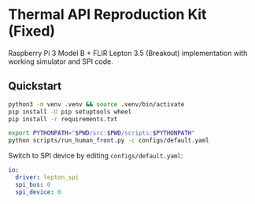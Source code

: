 
# Thermal API Reproduction Kit (Fixed)

Raspberry Pi 3 Model B + FLIR Lepton 3.5 (Breakout) implementation with working simulator and SPI code.

## Quickstart
```bash
python3 -m venv .venv && source .venv/bin/activate
pip install -U pip setuptools wheel
pip install -r requirements.txt

export PYTHONPATH="$PWD/src:$PWD/scripts:$PYTHONPATH"
python scripts/run_human_front.py -c configs/default.yaml
```
Switch to SPI device by editing `configs/default.yaml`:
```yaml
io:
  driver: lepton_spi
  spi_bus: 0
  spi_device: 0
```
